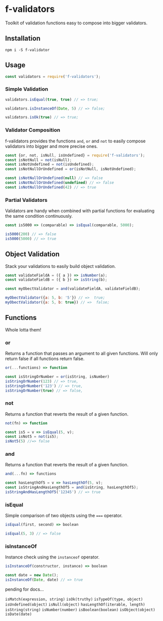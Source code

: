 # f-validators

Toolkit of validation functions easy to compose into bigger validators.

## Installation
```
npm i -S f-validator
```

## Usage

```js
const validators = require('f-validators');
```

### Simple Validation
```js
validators.isEqual(true, true) // => true;
```

```js
validators.isInstanceOf(Date, 5) // => false;
```

```js
validators.isOk(true) // => true;
```

### Validator Composition

f-validators provides the functions `and`, `or` and `not` to easily compose validators into bigger and more precise ones.

```js
const {or, not, isNull, isUndefined} = require('f-validators');
const isNotNull = not(isNull);
const isNotUndefined = not(isUndefined);
const isNotNullOrUndefined = or(isNotNull, isNotUndefined);

const isNotNullOrUndefined(null) // => false
const isNotNullOrUndefined(undefined) // => false
const isNotNullOrUndefined(42) // => true
```

### Partial Validators

Validators are handy when combined with partial functions for evaluating the same condition continuously.

```js
const is5000 => (comparable) => isEqual(comparable, 5000);

is5000(200) // => false
is5000(5000) // => true
```

## Object Validation

Stack your validations to easily build object validation.

```js
const validateFieldA = ({ a }) => isNumber(a);
const validateFieldB = ({ b }) => isString(b);

const myObectValidator = and(validateFieldA, validateFieldB);

myObectValidator({a: 5, b: '5'}) // =>  true;
myObectValidator({a: 5, b: true}) // =>  false;
```

## Functions

Whole lotta them!

### or
Returns a function that passes an argument to all given functions. Will only return
false if all functions return false.
```js
or(...functions) => function

const isStringOrNumber = or(isString, isNumber)
isStringOrNumber(123) // => true,
isStringOrNumber('123') // => true,
isStringOrNumber(true) // => false,
```

### not
Returns a function that reverts the result of a given function.
```js
not(fn) => function

const is5 = v => isEqual(5, v);
const isNot5 = not(is5);
isNot5(5) //=> false
```

### and
Returns a function that reverts the result of a given function.
```js
and(...fn) => functions

const hasLengthOf5 = v => hasLengthOf(5, v);
const isStringAndHasLengthOf5 = and(isString, hasLengthOf5);
isStringAndHasLengthOf5('12345') // => true
```

### isEqual
Simple comparison of two objects using the `===` operator.
```js
isEqual(first, second) => boolean

isEqual(5, 3) // => false
```

### isInstanceOf
Instance check using the `instanceof` operator.

```js
isInstanceOf(constructor, instance) => boolean

const date = new Date();
isInstanceOf(Date, date) // => true
```

pending for docs...

`isMatch(expression, string)`
`isOk(truthy)`
`isTypeOf(type, object)`
`isUndefined(object)`
`isNull(object)`
`hasLengthOf(iterable, length)`
`isString(string)`
`isNumber(number)`
`isBoolean(boolean)`
`isObject(object)`
`isDate(date)`
